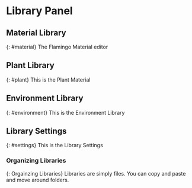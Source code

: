 ---
---

# Library Panel

## Material Library
{: #material}
The Flamingo Material editor
<!-- TODO: This needs to be filled out -->

## Plant Library
{: #plant}
This is the Plant Material
<!-- TODO: This needs to be filled out -->

## Environment Library
{: #environment}
This is the Environment Library
<!-- TODO: This needs to be filled out -->

## Library Settings
{: #settings}
This is the Library Settings
<!-- TODO: This needs to be filled out -->

### Organizing Libraries
{: Orgainzing Libraries}
Libraries are simply files.  You can copy and paste and move around folders.